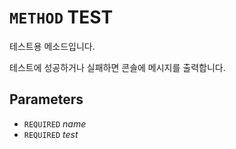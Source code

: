 # `METHOD` TEST
테스트용 메소드입니다.

테스트에 성공하거나 실패하면 콘솔에 메시지를 출력합니다.

## Parameters
* `REQUIRED` *name*
* `REQUIRED` *test*
